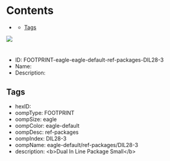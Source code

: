 



Contents
========

* [](#)
	* [Tags](#tags)
  
![][im]
# 

- ID: FOOTPRINT-eagle-eagle-default-ref-packages-DIL28-3
- Name: 
- Description: 

## Tags

- hexID: 
- oompType: FOOTPRINT
- oompSize: eagle
- oompColor: eagle-default
- oompDesc: ref-packages
- oompIndex: DIL28-3
- oompName: eagle-default/ref-packages/DIL28-3
- description: &lt;b&gt;Dual In Line Package Small&lt;/b&gt;



[im]: image.png
